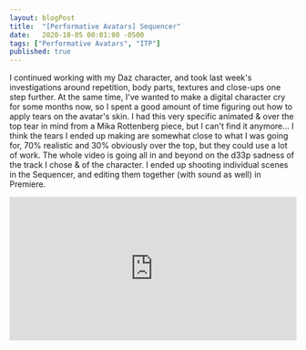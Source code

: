 ```yaml
---
layout: blogPost
title:  "[Performative Avatars] Sequencer"
date:   2020-10-05 00:01:00 -0500
tags: ["Performative Avatars", "ITP"]
published: true
---
```

I continued working with my Daz character, and took last week's investigations around repetition, body parts, textures and close-ups one step further. At the same time, I've wanted to make a digital character cry for some months now, so I spent a good amount of time figuring out how to apply tears on the avatar's skin. I had this very specific animated & over the top tear in mind from a Mika Rottenberg piece, but I can't find it anymore... I think the tears I ended up making are somewhat close to what I was going for, 70% realistic and 30% obviously over the top, but they could use a lot of work. The whole video is going all in and beyond on the d33p sadness of the track I chose & of the character. I ended up shooting individual scenes in the Sequencer, and editing them together (with sound as well) in Premiere.
<div class="mb2" style="padding:50% 0 0 0;position:relative;">
  <iframe src="https://player.vimeo.com/video/465232452/" style="position:absolute;top:0;left:0;width:100%;height:100%;" frameborder="0" allow="autoplay; fullscreen" allowfullscreen></iframe>
</div
><script src="https://player.vimeo.com/api/player.js"></script>


<br/><br/><br/><br/>
